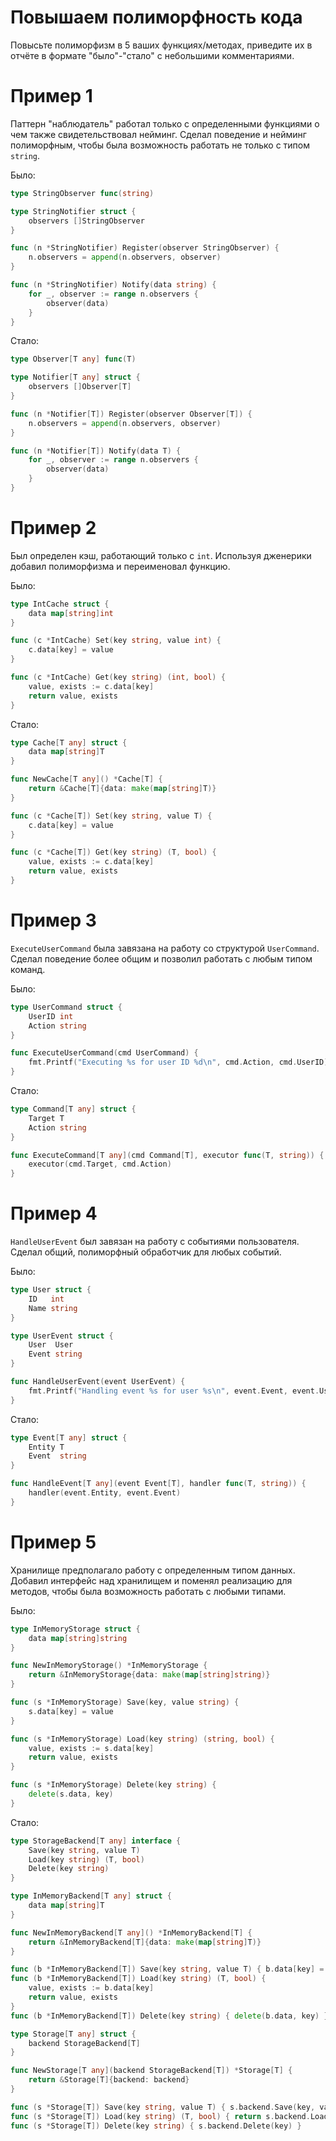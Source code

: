 # Повышаем полиморфность кода

Повысьте полиморфизм в 5 ваших функциях/методах, приведите их в отчёте в формате "было"-"стало" с небольшими комментариями.

# Пример 1

Паттерн "наблюдатель" работал только с определенными функциями о чем также свидетельствовал нейминг. Сделал поведение и нейминг полиморфным, чтобы была возможность работать не только с типом `string`.

Было:
~~~go
type StringObserver func(string)

type StringNotifier struct {
	observers []StringObserver
}

func (n *StringNotifier) Register(observer StringObserver) {
	n.observers = append(n.observers, observer)
}

func (n *StringNotifier) Notify(data string) {
	for _, observer := range n.observers {
		observer(data)
	}
}
~~~

Стало:
~~~go
type Observer[T any] func(T)

type Notifier[T any] struct {
	observers []Observer[T]
}

func (n *Notifier[T]) Register(observer Observer[T]) {
	n.observers = append(n.observers, observer)
}

func (n *Notifier[T]) Notify(data T) {
	for _, observer := range n.observers {
		observer(data)
	}
}
~~~

# Пример 2

Был определен кэш, работающий только с `int`. Используя дженерики добавил полиморфизма и переименовал функцию.

Было:
~~~go
type IntCache struct {
	data map[string]int
}

func (c *IntCache) Set(key string, value int) {
	c.data[key] = value
}

func (c *IntCache) Get(key string) (int, bool) {
	value, exists := c.data[key]
	return value, exists
}
~~~

Стало:
~~~go
type Cache[T any] struct {
	data map[string]T
}

func NewCache[T any]() *Cache[T] {
	return &Cache[T]{data: make(map[string]T)}
}

func (c *Cache[T]) Set(key string, value T) {
	c.data[key] = value
}

func (c *Cache[T]) Get(key string) (T, bool) {
	value, exists := c.data[key]
	return value, exists
}
~~~

# Пример 3

`ExecuteUserCommand` была завязана на работу со структурой `UserCommand`. Сделал поведение более общим и позволил работать с любым типом команд. 

Было:
~~~go
type UserCommand struct {
	UserID int
	Action string
}

func ExecuteUserCommand(cmd UserCommand) {
	fmt.Printf("Executing %s for user ID %d\n", cmd.Action, cmd.UserID)
}
~~~

Стало:
~~~go
type Command[T any] struct {
	Target T
	Action string
}

func ExecuteCommand[T any](cmd Command[T], executor func(T, string)) {
	executor(cmd.Target, cmd.Action)
}
~~~

# Пример 4

`HandleUserEvent` был завязан на работу с событиями пользователя. Сделал общий, полиморфный обработчик для любых событий.

Было:
~~~go
type User struct {
	ID   int
	Name string
}

type UserEvent struct {
	User  User
	Event string
}

func HandleUserEvent(event UserEvent) {
	fmt.Printf("Handling event %s for user %s\n", event.Event, event.User.Name)
}
~~~

Стало:
~~~go
type Event[T any] struct {
	Entity T
	Event  string
}

func HandleEvent[T any](event Event[T], handler func(T, string)) {
	handler(event.Entity, event.Event)
}
~~~

# Пример 5

Хранилище предполагало работу с определенным типом данных. Добавил интерфейс над хранилищем и поменял реализацию для методов, чтобы была возможность работать с любыми типами.

Было:
~~~go
type InMemoryStorage struct {
	data map[string]string
}

func NewInMemoryStorage() *InMemoryStorage {
	return &InMemoryStorage{data: make(map[string]string)}
}

func (s *InMemoryStorage) Save(key, value string) {
	s.data[key] = value
}

func (s *InMemoryStorage) Load(key string) (string, bool) {
	value, exists := s.data[key]
	return value, exists
}

func (s *InMemoryStorage) Delete(key string) {
	delete(s.data, key)
}
~~~

Стало:
~~~go
type StorageBackend[T any] interface {
	Save(key string, value T)
	Load(key string) (T, bool)
	Delete(key string)
}

type InMemoryBackend[T any] struct {
	data map[string]T
}

func NewInMemoryBackend[T any]() *InMemoryBackend[T] {
	return &InMemoryBackend[T]{data: make(map[string]T)}
}

func (b *InMemoryBackend[T]) Save(key string, value T) { b.data[key] = value }
func (b *InMemoryBackend[T]) Load(key string) (T, bool) {
	value, exists := b.data[key]
	return value, exists
}
func (b *InMemoryBackend[T]) Delete(key string) { delete(b.data, key) }

type Storage[T any] struct {
	backend StorageBackend[T]
}

func NewStorage[T any](backend StorageBackend[T]) *Storage[T] {
	return &Storage[T]{backend: backend}
}

func (s *Storage[T]) Save(key string, value T) { s.backend.Save(key, value) }
func (s *Storage[T]) Load(key string) (T, bool) { return s.backend.Load(key) }
func (s *Storage[T]) Delete(key string) { s.backend.Delete(key) }
~~~